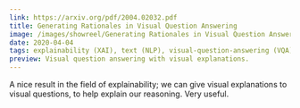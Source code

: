 ```yaml
---
link: https://arxiv.org/pdf/2004.02032.pdf
title: Generating Rationales in Visual Question Answering
image: /images/showreel/Generating Rationales in Visual Question Answering.jpg
date: 2020-04-04
tags: explainability (XAI), text (NLP), visual-question-answering (VQA)
preview: Visual question answering with visual explanations.
---
```


A nice result in the field of explainability; we can give visual explanations
to visual questions, to help explain our reasoning. Very useful.
